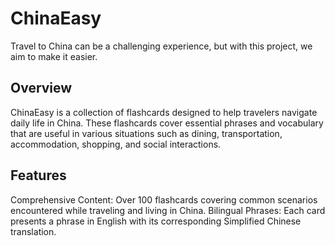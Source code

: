 # ChinaEasy
Travel to China can be a challenging experience, but with this project, we aim to make it easier.

## Overview
ChinaEasy is a collection of flashcards designed to help travelers navigate daily life in China. These flashcards cover essential phrases and vocabulary that are useful in various situations such as dining, transportation, accommodation, shopping, and social interactions.

## Features
Comprehensive Content: Over 100 flashcards covering common scenarios encountered while traveling and living in China.
Bilingual Phrases: Each card presents a phrase in English with its corresponding Simplified Chinese translation.
